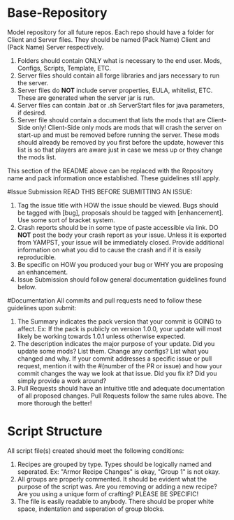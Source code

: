 # Base-Repository
Model repository for all future repos.
Each repo should have a folder for Client and Server files. They should be named (Pack Name) Client and (Pack Name) Server respectively. 

1. Folders should contain ONLY what is necessary to the end user. Mods, Configs, Scripts, Template, ETC.
2. Server files should contain all forge libraries and jars necessary to run the server.
3. Server files do **NOT** include server properties, EULA, whitelist, ETC. These are generated when the server jar is run.
4. Server files can contain .bat or .sh ServerStart files for java parameters, if desired.
5. Server file should contain a document that lists the mods that are Client-Side only! Client-Side only mods are mods that will crash the server on start-up and must be removed before running the server. These mods should already be removed by you first before the update, however this list is so that players are aware just in case we mess up or they change the mods list.

This section of the README above can be replaced with the Repository name and pack information once established. These guidelines still apply.

#Issue Submission
READ THIS BEFORE SUBMITTING AN ISSUE:

1. Tag the issue title with HOW the issue should be viewed. Bugs should be tagged with [bug], proposals should be tagged with [enhancement]. Use some sort of bracket system. 
2. Crash reports should be in some type of paste accessible via link. DO **NOT** post the body your crash report as your issue. Unless it is exported from YAMPST, your issue will be immediately closed. Provide additional information on what you did to cause the crash and if it is easily reproducible. 
3. Be specific on HOW you produced your bug or WHY you are proposing an enhancement. 
4. Issue Submission should follow general documentation guidelines found below.

#Documentation
All commits and pull requests need to follow these guidelines upon submit:

1. The Summary indicates the pack version that your commit is GOING to affect. Ex: If the pack is publicly on version 1.0.0, your update will most likely be working towards 1.0.1 unless otherwise expected.
2. The description indicates the major purpose of your update. Did you update some mods? List them. Change any configs? List what you changed and why. If your commit addresses a specific issue or pull request, mention it with the #(number of the PR or issue) and how your commit changes the way we look at that issue. Did you fix it? Did you simply provide a work around?
3. Pull Requests should have an intuitive title and adequate documentation of all proposed changes. Pull Requests follow the same rules above. The more thorough the better!

# Script Structure
All script file(s) created should meet the following conditions:

1. Recipes are grouped by type. Types should be logically named and seperated. Ex: "Armor Recipe Changes" is okay, "Group 1" is not okay.
2. All groups are properly commented. It should be evident what the purpose of the script was. Are you removing or adding a new recipe? Are you using a unique form of crafting? PLEASE BE SPECIFIC!
3. The file is easily readable to anybody. There should be proper white space, indentation and seperation of group blocks. 

